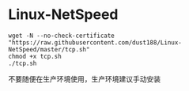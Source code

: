 # Linux-NetSpeed
```
wget -N --no-check-certificate "https://raw.githubusercontent.com/dust188/Linux-NetSpeed/master/tcp.sh"
chmod +x tcp.sh
./tcp.sh
```

不要随便在生产环境使用，生产环境建议手动安装   
